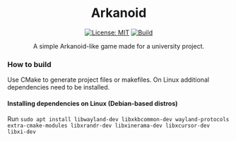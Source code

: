 <div align="center">

# Arkanoid

[![License: MIT](https://img.shields.io/badge/License-MIT-blue.svg)](https://github.com/Kosmit147/Arkanoid/blob/main/LICENSE)
[![Build](https://github.com/Kosmit147/Arkanoid/actions/workflows/cmake-multi-platform.yml/badge.svg)](https://github.com/Kosmit147/Arkanoid/actions/workflows/cmake-multi-platform.yml)

A simple Arkanoid-like game made for a university project.

</div>

### How to build

Use CMake to generate project files or makefiles. On Linux additional dependencies need to be installed.

#### Installing dependencies on Linux (Debian-based distros)

Run ```sudo apt install libwayland-dev libxkbcommon-dev wayland-protocols extra-cmake-modules libxrandr-dev libxinerama-dev libxcursor-dev libxi-dev```